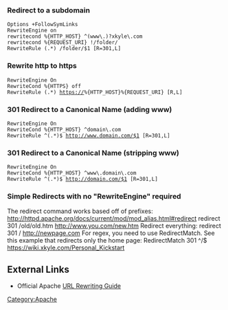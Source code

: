 ### Redirect to a subdomain

`Options +FollowSymLinks`\
`RewriteEngine on`\
`rewritecond %{HTTP_HOST} ^(www\.)?xkyle\.com`\
`rewritecond %{REQUEST_URI} !/folder/`\
`RewriteRule (.*) /folder/$1 [R=301,L]`

### Rewrite http to https

`RewriteEngine On`\
`RewriteCond %{HTTPS} off`\
`RewriteRule (.*) `[`https://`](https://)`%{HTTP_HOST}%{REQUEST_URI} [R,L]`

### 301 Redirect to a Canonical Name (adding www)

`RewriteEngine On`\
`RewriteCond %{HTTP_HOST} ^domain\.com`\
`RewriteRule ^(.*)$ `[`http://www.domain.com/$1`](http://www.domain.com/$1)` [R=301,L] `

### 301 Redirect to a Canonical Name (stripping www)

`RewriteEngine On`\
`RewriteCond %{HTTP_HOST} ^www\.domain\.com`\
`RewriteRule ^(.*)$ `[`http://domain.com/$1`](http://domain.com/$1)` [R=301,L]`

### Simple Redirects with no "RewriteEngine" required

The redirect command works based off of prefixes:
<http://httpd.apache.org/docs/current/mod/mod_alias.html#redirect>
redirect 301 /old/old.htm <http://www.you.com/new.htm> Redirect
everything: redirect 301 / <http://newpage.com> For regex, you need to
use RedirectMatch. See this example that redirects only the home page:
RedirectMatch 301 \^/\$ <https://wiki.xkyle.com/Personal_Kickstart>

External Links
--------------

-   Official Apache [URL Rewriting
    Guide](http://httpd.apache.org/docs/2.0/misc/rewriteguide.html)

<Category:Apache>
